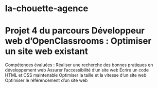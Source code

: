 # la-chouette-agence
# Projet 4 du parcours Développeur web d’OpenClassrooms : Optimiser un site web existant
Compétences évaluées :
Réaliser une recherche des bonnes pratiques en développement web
Assurer l’accessibilité d’un site web
Écrire un code HTML et CSS maintenable
Optimiser la taille et la vitesse d’un site web
Optimiser le référencement d’un site web
